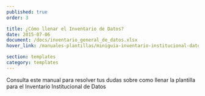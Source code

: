 ```yaml
---
published: true
order: 3

title: ¿Cómo llenar el Inventario de Datos?
date: 2015-07-06
document: /docs/inventario_general_de_datos.xlsx
hover_link: /manuales-plantillas/miniguia-inventario-institucional-datos.html

section: templates
category: templates
---
```


Consulta este manual para resolver tus dudas sobre como llenar la plantilla para el Inventario Institucional de Datos
